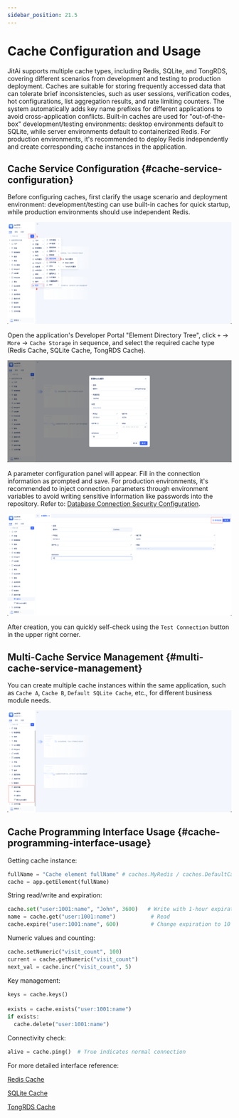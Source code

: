 ```yaml
---
sidebar_position: 21.5
---
```


# Cache Configuration and Usage
JitAi supports multiple cache types, including Redis, SQLite, and TongRDS, covering different scenarios from development and testing to production deployment. Caches are suitable for storing frequently accessed data that can tolerate brief inconsistencies, such as user sessions, verification codes, hot configurations, list aggregation results, and rate limiting counters. The system automatically adds key name prefixes for different applications to avoid cross-application conflicts.
Built-in caches are used for "out-of-the-box" development/testing environments: desktop environments default to SQLite, while server environments default to containerized Redis. For production environments, it's recommended to deploy Redis independently and create corresponding cache instances in the application.

## Cache Service Configuration {#cache-service-configuration}
Before configuring caches, first clarify the usage scenario and deployment environment: development/testing can use built-in caches for quick startup, while production environments should use independent Redis.

![Cache Types](./img/cache-types.png)

Open the application's Developer Portal "Element Directory Tree", click `+` -> `More` -> `Cache Storage` in sequence, and select the required cache type (Redis Cache, SQLite Cache, TongRDS Cache).

![Parameter Configuration](./img/parameter-configuration.png)

A parameter configuration panel will appear. Fill in the connection information as prompted and save. For production environments, it's recommended to inject connection parameters through environment variables to avoid writing sensitive information like passwords into the repository. Refer to: [Database Connection Security Configuration](/docs/devguide/data-modeling/manage-database-connections#database-connection-security-configuration).

![Test Connection](./img/test-connection.png)

After creation, you can quickly self-check using the `Test Connection` button in the upper right corner.

## Multi-Cache Service Management {#multi-cache-service-management}
You can create multiple cache instances within the same application, such as `Cache A`, `Cache B`, `Default SQLite Cache`, etc., for different business module needs.

![Multi-Cache Services](./img/multi-cache-services.png)

## Cache Programming Interface Usage {#cache-programming-interface-usage}
Getting cache instance:
```python
fullName = "Cache element fullName" # caches.MyRedis / caches.DefaultCache etc.
cache = app.getElement(fullName)  
```

String read/write and expiration:
```python
cache.set("user:1001:name", "John", 3600)   # Write with 1-hour expiration
name = cache.get("user:1001:name")           # Read
cache.expire("user:1001:name", 600)          # Change expiration to 10 minutes
```

Numeric values and counting:
```python
cache.setNumeric("visit_count", 100)
current = cache.getNumeric("visit_count")
next_val = cache.incr("visit_count", 5)
```

Key management:
```python
keys = cache.keys()

exists = cache.exists("user:1001:name")
if exists:
  cache.delete("user:1001:name")
```

Connectivity check:
```python
alive = cache.ping()  # True indicates normal connection
```

For more detailed interface reference:

[Redis Cache](/docs/reference/framework/JitStorage/cache/redis-cache#methods)

[SQLite Cache](/docs/reference/framework/JitStorage/cache/sqlite-cache#methods)

[TongRDS Cache](/docs/reference/framework/JitStorage/cache/tongrds-cache#methods)

